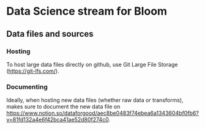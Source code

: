 # Data Science stream for Bloom

## Data files and sources

### Hosting

To host large data files directly on github, use Git Large File Storage (https://git-lfs.com/). 

### Documenting

Ideally, when hosting new data files (whether raw data or transforms), makes sure to document the new data file on https://www.notion.so/dataforgood/aec8be0483f74ebea6a1343604bf0fb6?v=81fd132a4e6f42bca41ae52d80f274c0.
